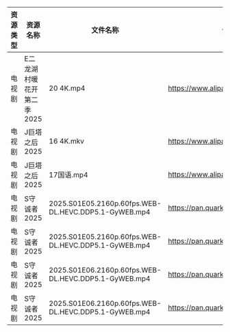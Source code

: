 | 资源类型 | 资源名称            | 文件名称                                                 | 分享链接                                 | 更新时间                |
| ---- | --------------- | ---------------------------------------------------- | ------------------------------------ | ------------------- |
| 电视剧  | E二龙湖村暖花开第二季2025 | 20 4K.mp4                                            | https://www.alipan.com/s/8v2qX3dsefF | 2025-09-10 15:59:15 |
| 电视剧  | J巨塔之后2025       | 16 4K.mkv                                            | https://www.alipan.com/s/eMFs2RDCMss | 2025-09-10 12:59:32 |
| 电视剧  | J巨塔之后2025       | 17国语.mp4                                             | https://www.alipan.com/s/eMFs2RDCMss | 2025-09-10 15:59:31 |
| 电视剧  | S守诚者2025        | 2025.S01E05.2160p.60fps.WEB-DL.HEVC.DDP5.1-GyWEB.mp4 | https://pan.quark.cn/s/1b4e789d7898  | 2025-09-10 01:21:43 |
| 电视剧  | S守诚者2025        | 2025.S01E05.2160p.60fps.WEB-DL.HEVC.DDP5.1-GyWEB.mp4 | https://pan.quark.cn/s/1b4e789d7898  | 2025-09-10 10:21:36 |
| 电视剧  | S守诚者2025        | 2025.S01E06.2160p.60fps.WEB-DL.HEVC.DDP5.1-GyWEB.mp4 | https://pan.quark.cn/s/1b4e789d7898  | 2025-09-10 01:21:39 |
| 电视剧  | S守诚者2025        | 2025.S01E06.2160p.60fps.WEB-DL.HEVC.DDP5.1-GyWEB.mp4 | https://pan.quark.cn/s/1b4e789d7898  | 2025-09-10 10:21:32 |
